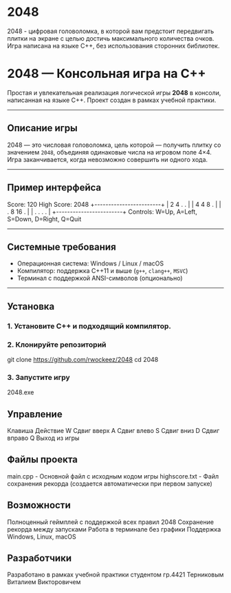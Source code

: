 # 2048
2048 - цифровая головоломка, в которой вам предстоит передвигать плитки на экране с целью достичь максимального количества очков. Игра написана на языке C++, без использования сторонних библиотек.
#  2048 — Консольная игра на C++

Простая и увлекательная реализация логической игры **2048** в консоли, написанная на языке C++. Проект создан в рамках учебной практики.

---

##  Описание игры

2048 — это числовая головоломка, цель которой — получить плитку со значением `2048`, объединяя одинаковые числа на игровом поле 4×4. Игра заканчивается, когда невозможно совершить ни одного хода.

---

##  Пример интерфейса
Score: 120 High Score: 2048
+------------------------+
| 2 4 . . |
| 4 4 8 . |
| . 8 16 . |
| . . . . |
+------------------------+
Controls: W=Up, A=Left, S=Down, D=Right, Q=Quit

---

##  Системные требования

- Операционная система: Windows / Linux / macOS
- Компилятор: поддержка C++11 и выше (`g++`, `clang++`, `MSVC`)
- Терминал с поддержкой ANSI-символов (опционально)

---

##  Установка

### 1. Установите C++ и подходящий компилятор.
### 2. Клонируйте репозиторий
git clone https://github.com/rwockeez/2048
cd 2048
### 3. Запустите игру
2048.exe

## Управление
Клавиша	Действие
W	Сдвиг вверх
A	Сдвиг влево
S	Сдвиг вниз
D	Сдвиг вправо
Q	Выход из игры

## Файлы проекта
main.cpp - Основной файл с исходным кодом игры
highscore.txt - Файл сохранения рекорда (создается автоматически при первом запуске)

##  Возможности
Полноценный геймплей с поддержкой всех правил 2048
Сохранение рекорда между запусками
Работа в терминале без графики
Поддержка Windows, Linux, macOS

## Разработчики
Разработано в рамках учебной практики студентом гр.4421
Терниковым Виталием Викторовичем

